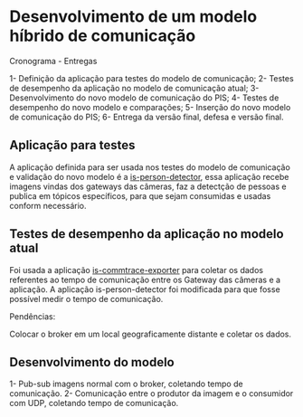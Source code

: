 # Desenvolvimento de um modelo híbrido de comunicação

Cronograma - Entregas

1- Definição da aplicação para testes do modelo de comunicação;
2- Testes de desempenho da aplicação no modelo de comunicação atual;
3- Desenvolvimento do novo modelo de comunicação do PIS;
4- Testes de desempenho do novo modelo e comparações;
5- Inserção do novo modelo de comunicação do PIS;
6- Entrega da versão final, defesa e versão final.

## Aplicação para testes

A aplicação definida para ser usada nos testes do modelo de comunicação e validação do novo modelo é a [is-person-detector](https://github.com/JoabFelippx/is-person-detector), essa aplicação recebe imagens vindas dos gateways das câmeras, faz a detectção de pessoas e publica em tópicos específicos, para que sejam consumidas e usadas conform necessário. 

## Testes de desempenho da aplicação no modelo atual

Foi usada a aplicação [is-commtrace-exporter](https://github.com/labviros/is-commtrace-exporter) para coletar os dados referentes ao tempo de comunicação entre os Gateway das câmeras e a aplicação. A aplicação is-person-detector foi modificada para que fosse possível medir o tempo de comunicação.

Pendências:

Colocar o broker em um local geograficamente distante e coletar os dados.

## Desenvolvimento do modelo

1- Pub-sub imagens normal com o broker, coletando tempo de comunicação.
2- Comunicação entre o produtor da imagem e o consumidor com UDP, coletando tempo de comunicação.
